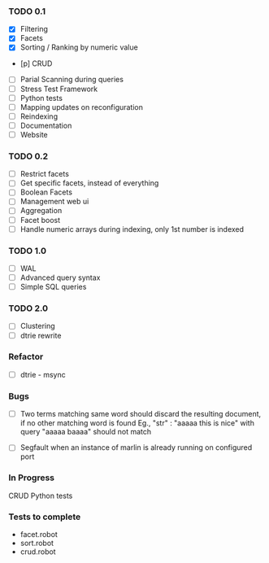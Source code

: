 ### TODO 0.1

- [x] Filtering
- [x] Facets
- [x] Sorting / Ranking by numeric value
- [p] CRUD
- [ ] Parial Scanning during queries
- [ ] Stress Test Framework
- [ ] Python tests
- [ ] Mapping updates on reconfiguration
- [ ] Reindexing
- [ ] Documentation
- [ ] Website

### TODO 0.2

- [ ] Restrict facets
- [ ] Get specific facets, instead of everything
- [ ] Boolean Facets
- [ ] Management web ui
- [ ] Aggregation
- [ ] Facet boost
- [ ] Handle numeric arrays during indexing, only 1st number is indexed

### TODO 1.0

- [ ] WAL
- [ ] Advanced query syntax
- [ ] Simple SQL queries

### TODO 2.0

- [ ] Clustering
- [ ] dtrie rewrite

### Refactor

- [ ] dtrie - msync

### Bugs

- [ ] Two terms matching same word should discard the resulting document, if no other matching word is found
     Eg., "str" : "aaaaa this is nice" with query "aaaaa baaaa" should not match
- [ ] Segfault when an instance of marlin is already running on configured port


### In Progress

CRUD
Python tests

### Tests to complete

- facet.robot
- sort.robot
- crud.robot
